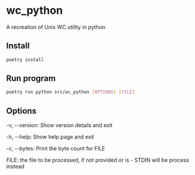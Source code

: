 # wc_python

A recreation of Unix WC utility in python

## Install

```bash
poetry install
```

## Run program

```bash
poetry run python src/wc_python [OPTIONS] [FILE]
```

## Options

-v, --version: Show version details and exit

-h, --help: Show help page and exit

-c, --bytes: Print the byte count for FILE

FILE: the file to be processed, if not provided or is - STDIN will be process instead

